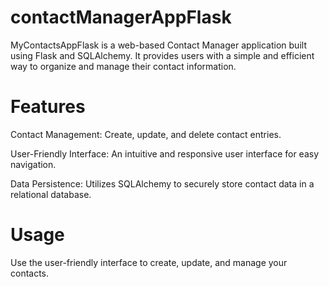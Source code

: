 # contactManagerAppFlask

MyContactsAppFlask is a web-based Contact Manager application built using Flask and SQLAlchemy. It provides users with a simple and efficient way to organize and manage their contact information.


# Features

Contact Management: Create, update, and delete contact entries.

User-Friendly Interface: An intuitive and responsive user interface for easy navigation.

Data Persistence: Utilizes SQLAlchemy to securely store contact data in a relational database.


# Usage

Use the user-friendly interface to create, update, and manage your contacts.
